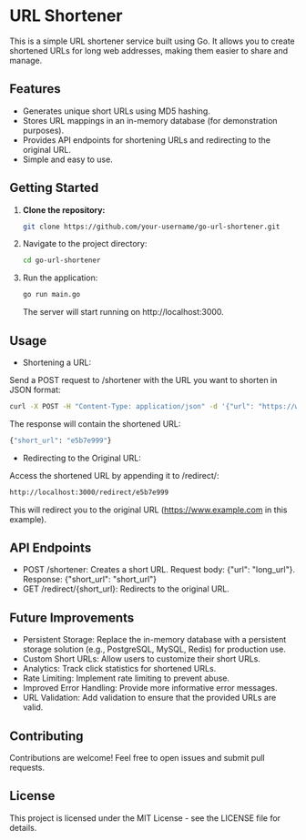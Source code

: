 # URL Shortener

This is a simple URL shortener service built using Go. It allows you to create shortened URLs for long web addresses, making them easier to share and manage.

## Features

* Generates unique short URLs using MD5 hashing.
* Stores URL mappings in an in-memory database (for demonstration purposes).
* Provides API endpoints for shortening URLs and redirecting to the original URL.
* Simple and easy to use.

## Getting Started

1. **Clone the repository:**

   ```bash
   git clone https://github.com/your-username/go-url-shortener.git
   ```
1. Navigate to the project directory:
   ```bash
   cd go-url-shortener
   ```
2. Run the application:
   ```bash
   go run main.go
   ```
   The server will start running on http://localhost:3000.

## Usage

* Shortening a URL:

Send a POST request to /shortener with the URL you want to shorten in JSON format:

```bash
curl -X POST -H "Content-Type: application/json" -d '{"url": "https://www.example.com"}' http://localhost:3000/shortener
```

The response will contain the shortened URL:
```bash
{"short_url": "e5b7e999"}
```
* Redirecting to the Original URL:

Access the shortened URL by appending it to /redirect/:

```bash
http://localhost:3000/redirect/e5b7e999
```
This will redirect you to the original URL (https://www.example.com in this example).

## API Endpoints

* POST /shortener: Creates a short URL. Request body: {"url": "long_url"}. Response: {"short_url": "short_url"}
* GET /redirect/{short_url}: Redirects to the original URL.

## Future Improvements

* Persistent Storage: Replace the in-memory database with a persistent storage solution (e.g., PostgreSQL, MySQL, Redis) for production use.
* Custom Short URLs: Allow users to customize their short URLs.
* Analytics: Track click statistics for shortened URLs.
*  Rate Limiting: Implement rate limiting to prevent abuse.
* Improved Error Handling: Provide more informative error messages.
* URL Validation: Add validation to ensure that the provided URLs are valid.

 ## Contributing

 Contributions are welcome! Feel free to open issues and submit pull requests.

## License

This project is licensed under the MIT License - see the LICENSE file for details.
